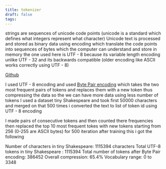 ```yaml
---
title: tokenizer
draft: false
tags:
---
```

 
strings are sequences of unicode code points (unicode is a standard which defines what integers represent what character) Unicode text is processed and stored as binary data using encoding which translate the code points into sequences of bytes which the computer can understand and store in memory
the one used here is UTF - 8 because its variable length encoding unlike UTF - 32 and its backwards compatible (older encoding like ASCII works correctly using UTF - 8)

[Github](https://github.com/Blitzo125/Tokenizer)

I used UTF - 8 encoding and used [Byte Pair encoding](https://en.wikipedia.org/wiki/Byte-pair_encoding) which takes the two most frequent pairs of tokens and replaces them with a new token thus compressing the data so the we can have more data using less number of tokens
I used a dataset tiny Shakespeare and took first 50000 characters and merged on that 500 times
i converted the text to list of token id using UTF - 8 encoding

I made pairs of consecutive tokens and then counted there frequencies then replaced the top 10 most frequent tokes with new tokens starting from 256 (0-255 are ASCII bytes) for 500 iteration
after training this i got the following 

Number of characters in tiny Shakespeare: 1115394 characters
Total UTF-8 tokens in tiny Shakespeare : 1115394
Total number of tokens after Byte Pair encoding: 386452
Overall compression: 65.4%
Vocabulary range: 0 to 3348